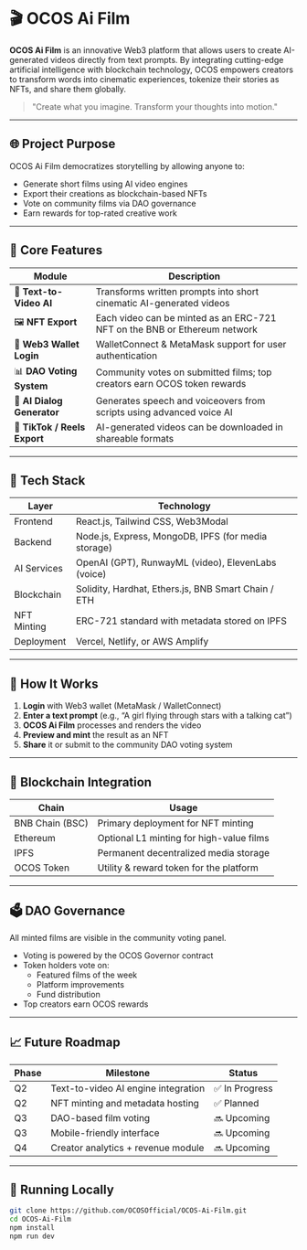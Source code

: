 # 🎬 OCOS Ai Film

**OCOS Ai Film** is an innovative Web3 platform that allows users to create AI-generated videos directly from text prompts. By integrating cutting-edge artificial intelligence with blockchain technology, OCOS empowers creators to transform words into cinematic experiences, tokenize their stories as NFTs, and share them globally.

> "Create what you imagine. Transform your thoughts into motion."

---

## 🌐 Project Purpose

OCOS Ai Film democratizes storytelling by allowing anyone to:
- Generate short films using AI video engines
- Export their creations as blockchain-based NFTs
- Vote on community films via DAO governance
- Earn rewards for top-rated creative work

---

## 🔧 Core Features

| Module                  | Description                                                                 |
|------------------------|-----------------------------------------------------------------------------|
| 🧠 **Text-to-Video AI**     | Transforms written prompts into short cinematic AI-generated videos       |
| 🖼 **NFT Export**            | Each video can be minted as an ERC-721 NFT on the BNB or Ethereum network |
| 🔗 **Web3 Wallet Login**    | WalletConnect & MetaMask support for user authentication                  |
| 📊 **DAO Voting System**    | Community votes on submitted films; top creators earn OCOS token rewards  |
| 💬 **AI Dialog Generator**  | Generates speech and voiceovers from scripts using advanced voice AI      |
| 📱 **TikTok / Reels Export**| AI-generated videos can be downloaded in shareable formats                |

---

## 🧱 Tech Stack

| Layer        | Technology                                            |
|--------------|--------------------------------------------------------|
| Frontend     | React.js, Tailwind CSS, Web3Modal                      |
| Backend      | Node.js, Express, MongoDB, IPFS (for media storage)    |
| AI Services  | OpenAI (GPT), RunwayML (video), ElevenLabs (voice)     |
| Blockchain   | Solidity, Hardhat, Ethers.js, BNB Smart Chain / ETH    |
| NFT Minting  | ERC-721 standard with metadata stored on IPFS         |
| Deployment   | Vercel, Netlify, or AWS Amplify                        |

---

## 🚀 How It Works

1. **Login** with Web3 wallet (MetaMask / WalletConnect)
2. **Enter a text prompt** (e.g., “A girl flying through stars with a talking cat”)
3. **OCOS Ai Film** processes and renders the video
4. **Preview and mint** the result as an NFT
5. **Share** it or submit to the community DAO voting system

---

## 🔐 Blockchain Integration

| Chain    | Usage                      |
|----------|----------------------------|
| BNB Chain (BSC) | Primary deployment for NFT minting |
| Ethereum        | Optional L1 minting for high-value films |
| IPFS            | Permanent decentralized media storage |
| OCOS Token      | Utility & reward token for the platform |

---

## 🗳 DAO Governance

All minted films are visible in the community voting panel.

- Voting is powered by the OCOS Governor contract
- Token holders vote on:
  - Featured films of the week
  - Platform improvements
  - Fund distribution
- Top creators earn OCOS rewards

---

## 📈 Future Roadmap

| Phase | Milestone                            | Status     |
|-------|---------------------------------------|------------|
| Q2    | Text-to-video AI engine integration   | ✅ In Progress |
| Q2    | NFT minting and metadata hosting      | ✅ Planned |
| Q3    | DAO-based film voting                 | 🔜 Upcoming |
| Q3    | Mobile-friendly interface             | 🔜 Upcoming |
| Q4    | Creator analytics + revenue module    | 🔜 Upcoming |

---

## 🧪 Running Locally

```bash
git clone https://github.com/OCOSOfficial/OCOS-Ai-Film.git
cd OCOS-Ai-Film
npm install
npm run dev
